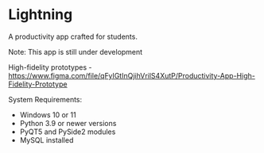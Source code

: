 # Lightning
A productivity app crafted for students.

Note: This app is still under development

High-fidelity prototypes - https://www.figma.com/file/qFyIGtInQjihVrilS4XutP/Productivity-App-High-Fidelity-Prototype

System Requirements:
- Windows 10 or 11
- Python 3.9 or newer versions
- PyQT5 and PySide2 modules
- MySQL installed
